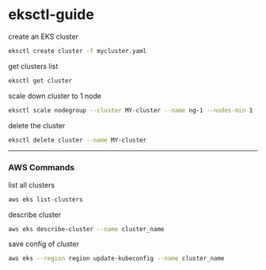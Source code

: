 # eksctl-guide

create an EKS cluster
```bash
eksctl create cluster -f mycluster.yaml
```

get clusters list
```bash
eksctl get cluster
```

scale down cluster to 1 node
```bash
eksctl scale nodegroup --cluster MY-cluster --name ng-1 --nodes-min 1 --nodes 1
```

delete the cluster
```bash
eksctl delete cluster --name MY-cluster
```
---

### AWS Commands

list all clusters
```bash
aws eks list-clusters
```

describe cluster
```bash
aws eks describe-cluster --name cluster_name
```

save config of cluster
```bash
aws eks --region region update-kubeconfig --name cluster_name
```
